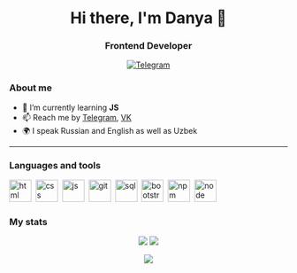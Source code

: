 <div id="header" align="center">
    <h1>Hi there, I'm Danya 👋</h1>
    <h3>Frontend Developer</h3>
</div>

<div id="socials" align="center">
  <a href="https://t.me/dgilyazov">
    <img src="https://img.shields.io/badge/Telegram-blue?style=for-the-badge&logo=telegram&logoColor=white" alt="Telegram"/>
  </a>
</div>

### About me
- 🌱 I’m currently learning **JS**
- 📫 Reach me by [Telegram](https://t.me/dgilyazov), [VK](https://vk.com/dgilyazov)
- 🌍 I speak Russian and English as well as Uzbek

---

### Languages and tools

<img src="https://cdn.jsdelivr.net/gh/devicons/devicon/icons/html5/html5-original.svg" title="html" width="40" height="40"/>&nbsp;
<img src="https://cdn.jsdelivr.net/gh/devicons/devicon/icons/css3/css3-original.svg" title="css" width="40" height="40"/>&nbsp;
<img src="https://cdn.jsdelivr.net/gh/devicons/devicon/icons/javascript/javascript-original.svg" title="js" width="40" height="40"/>&nbsp;
<img src="https://cdn.jsdelivr.net/gh/devicons/devicon/icons/git/git-plain.svg" title="git" width="40" height="40"/>&nbsp;
<img src="https://cdn.jsdelivr.net/gh/devicons/devicon/icons/postgresql/postgresql-original.svg" title="sql" width="40" height="40"/>&nbsp;
<img src="https://cdn.jsdelivr.net/gh/devicons/devicon/icons/bootstrap/bootstrap-plain.svg" title="bootstrap" width="40" height="40"/>&nbsp;
<img src="https://cdn.jsdelivr.net/gh/devicons/devicon/icons/npm/npm-original-wordmark.svg" title="npm" width="40" height="40"/>&nbsp;
<img src="https://cdn.jsdelivr.net/gh/devicons/devicon/icons/nodejs/nodejs-original.svg" title="node" width="40" height="40"/>&nbsp;


### My stats

<p align = "center">
  <img src = "https://github-readme-stats.vercel.app/api?username=GilazovDEV&show_icons=true&theme=github_dark&line_height=27">
  <img src = "https://github-readme-stats.vercel.app/api/top-langs/?username=GilazovDEV&langs_count=3&theme=github_dark">
</p>
<p align = "center">
 <img  src="https://github-readme-streak-stats.herokuapp.com/?user=GilazovDEV&theme=github_dark&show_icons=true&layout=compact"/>
</p>
